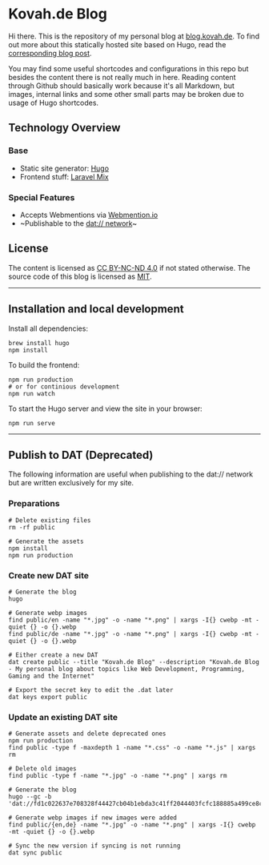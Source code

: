 # Kovah.de Blog

Hi there. This is the repository of my personal blog at [blog.kovah.de](https://blog.kovah.de). To find out more about this statically hosted site based on Hugo, read the [corresponding blog post](https://blog.kovah.de/en/2019/static-blog-with-hugo/).

You may find some useful shortcodes and configurations in this repo but besides the content there is not really much in here. Reading content through Github should basically work because it's all Markdown, but images, internal links and some other small parts may be broken due to usage of Hugo shortcodes.

## Technology Overview

### Base

* Static site generator: [Hugo](https://gohugo.io/)
* Frontend stuff: [Laravel Mix](https://laravel-mix.com/)

### Special Features

* Accepts Webmentions via [Webmention.io](https://webmention.io/)
* ~Publishable to the [dat:// network](https://dat.foundation/)~


## License

The content is licensed as [CC BY-NC-ND 4.0](https://creativecommons.org/licenses/by-nc-nd/4.0/) if not stated otherwise.
The source code of this blog is licensed as [MIT](https://opensource.org/licenses/MIT).


---

## Installation and local development

Install all dependencies:
```
brew install hugo
npm install
```

To build the frontend:
```
npm run production
# or for continious development
npm run watch
```

To start the Hugo server and view the site in your browser:
```
npm run serve
```


---


## Publish to DAT (Deprecated)

The following information are useful when publishing to the dat:// network but are written exclusively for my site.

### Preparations

```
# Delete existing files
rm -rf public

# Generate the assets
npm install
npm run production
```

### Create new DAT site

```
# Generate the blog
hugo

# Generate webp images
find public/en -name "*.jpg" -o -name "*.png" | xargs -I{} cwebp -mt -quiet {} -o {}.webp
find public/de -name "*.jpg" -o -name "*.png" | xargs -I{} cwebp -mt -quiet {} -o {}.webp

# Either create a new DAT
dat create public --title "Kovah.de Blog" --description "Kovah.de Blog - My personal blog about topics like Web Development, Programming, Gaming and the Internet"

# Export the secret key to edit the .dat later
dat keys export public
```

### Update an existing DAT site

```
# Generate assets and delete deprecated ones
npm run production
find public -type f -maxdepth 1 -name "*.css" -o -name "*.js" | xargs rm

# Delete old images
find public -type f -name "*.jpg" -o -name "*.png" | xargs rm

# Generate the blog
hugo --gc -b 'dat://fd1c022637e708328f44427cb04b1ebda3c41ff2044403fcfc188885a499ce8c/'

# Generate webp images if new images were added
find public/{en,de} -name "*.jpg" -o -name "*.png" | xargs -I{} cwebp -mt -quiet {} -o {}.webp

# Sync the new version if syncing is not running
dat sync public
```
